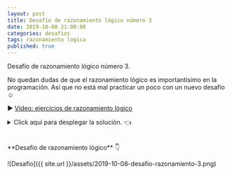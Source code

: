 ```yaml
---
layout: post
title: Desafío de razonamiento lógico número 3
date: 2019-10-08 21:00:00
categories: desafios
tags: razonamiento logica
published: true
---
```


Desafío de razonamiento lógico número 3.

No quedan dudas de que el razonamiento lógico es importantísimo en la programación. Así que no está mal practicar un poco con un nuevo desafío ☺️

▶️ [Video: ejercicios de razonamiento lógico](https://youtu.be/wv1VFXgZbV0)

<details><summary>Click aquí para desplegar la solución. 👈</summary>
<div markdown="1">![Solución al desafío]({{ site.url }}/assets/2019-10-08-desafio-razonamiento-3-solucion.png)
  </div></details>
<br />
<br />
**Desafío de razonamiento lógico** 👇

![Desafío]({{ site.url }}/assets/2019-10-08-desafio-razonamiento-3.png)
